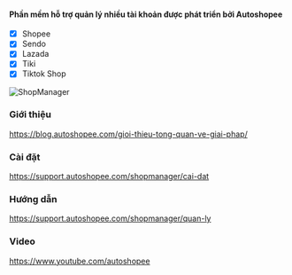 #### Phần mềm hỗ trợ quản lý nhiều tài khoản được phát triển bởi Autoshopee
- [x] Shopee
- [x] Sendo
- [x] Lazada
- [x] Tiki
- [x] Tiktok Shop

![ShopManager](https://i.imgur.com/YaImiXf.png)

### Giới thiệu
https://blog.autoshopee.com/gioi-thieu-tong-quan-ve-giai-phap/

### Cài đặt
https://support.autoshopee.com/shopmanager/cai-dat

### Hướng dẫn
https://support.autoshopee.com/shopmanager/quan-ly

### Video
https://www.youtube.com/autoshopee

